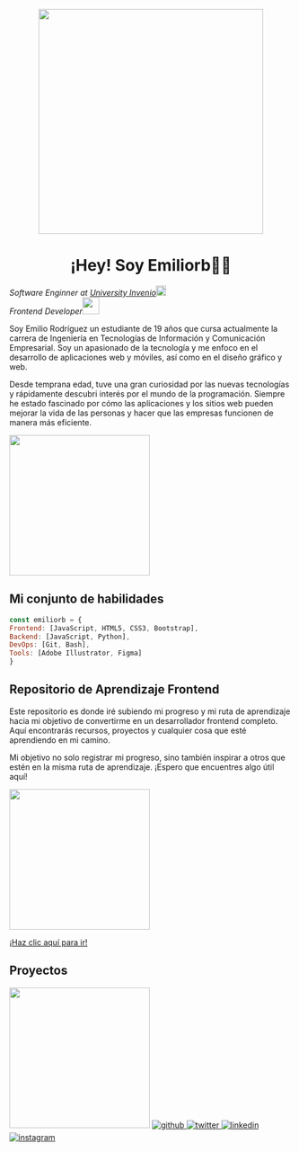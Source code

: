 <p align="center" width="300">
<img align="center" width="400" src="https://user-images.githubusercontent.com/131729985/234176548-3c2b3012-38a7-4c6a-9c49-c1fa5cf78849.png"/>
<h1 align="center"> ¡Hey! Soy Emiliorb👋🏼</h1>

<p><em>Software Enginner at <a href="https://uinvenio.ac.cr/">University Invenio</a><img src="https://www.svgrepo.com/show/405749/graduation-cap.svg" width="18"></br> Frontend Developer</a><img src="https://media.giphy.com/media/WUlplcMpOCEmTGBtBW/giphy.gif" width="30"> 
</em></p>

Soy Emilio Rodríguez un estudiante de 19 años que cursa actualmente la carrera de Ingeniería en Tecnologías de Información y Comunicación Empresarial. Soy un apasionado de la tecnología y me enfoco en el desarrollo de aplicaciones web y móviles, así como en el diseño gráfico y web.

Desde temprana edad, tuve una gran curiosidad por las nuevas tecnologías y rápidamente descubri interés por el mundo de la programación. Siempre he estado fascinado por cómo las aplicaciones y los sitios web pueden mejorar la vida de las personas y hacer que las empresas funcionen de manera más eficiente.

<img src="https://media.giphy.com/media/3ov9jNziFTMfzSumAw/giphy.gif" width="250">


## Mi conjunto de habilidades  
```js
const emiliorb = {
Frontend: [JavaScript, HTML5, CSS3, Bootstrap],
Backend: [JavaScript, Python],
DevOps: [Git, Bash],
Tools: [Adobe Illustrator, Figma]
}
```
## Repositorio de Aprendizaje Frontend

Este repositorio es donde iré subiendo mi progreso y mi ruta de aprendizaje hacia mi objetivo de convertirme en un desarrollador frontend completo. Aquí encontrarás recursos, proyectos y cualquier cosa que esté aprendiendo en mi camino.

Mi objetivo no solo registrar mi progreso, sino también inspirar a otros que estén en la misma ruta de aprendizaje. ¡Espero que encuentres algo útil aquí!

<img src="https://media.giphy.com/media/Vz3K2SHhpdgNq/giphy.gif" width="250">

[¡Haz clic aquí para ir!](https://github.com/Devemiliorb/Frontend_Developer)

## Proyectos
<img src="https://media.giphy.com/media/3o72FkiKGMGauydfyg/giphy.gif" width="250">


<a href="https://github.com/Devemiliorb" target="_blank">
<img src=https://img.shields.io/badge/github-%2324292e.svg?&style=for-the-badge&logo=github&logoColor=white alt=github style="margin-bottom: 5px;" />
</a>
<a href="https://twitter.com/https://twitter.com/Emiliorb04" target="_blank">
<img src=https://img.shields.io/badge/twitter-%2300acee.svg?&style=for-the-badge&logo=twitter&logoColor=white alt=twitter style="margin-bottom: 5px;" />
</a>
<a href="https://linkedin.com/in/https://www.linkedin.com/in/emilio-rodriguez-brice%C3%B1o-850a6a26a?lipi=urn%3Ali%3Apage%3Ad_flagship3_profile_view_base_contact_details%3Bj%2BKnMGJ5Q6ijv06izAc6vg%3D%3D" target="_blank">
<img src=https://img.shields.io/badge/linkedin-%231E77B5.svg?&style=for-the-badge&logo=linkedin&logoColor=white alt=linkedin style="margin-bottom: 5px;" />
</a>
<a href="https://instagram.com/https://www.instagram.com/_emiliorb/" target="_blank">
<img src=https://img.shields.io/badge/instagram-%23000000.svg?&style=for-the-badge&logo=instagram&logoColor=white alt=instagram style="margin-bottom: 5px;" />
</a> 
</em></p>

